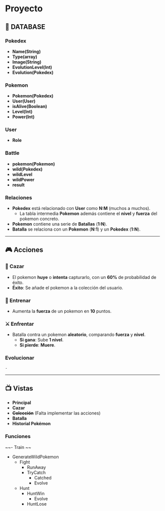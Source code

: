 # Proyecto

## 📂 DATABASE

### Pokedex

- **Name(String)**
- **Type(array)**
- **Image(String)**
- **EvolutionLevel(Int)**
- **Evolution(Pokedex)**

### Pokemon

- **Pokemon(Pokedex)**
- **User(User)**
- **isAlive(Boolean)**
- **Level(Int)**
- **Power(Int)**

### User

- **Role**

### Battle

- **pokemon(Pokemon)**
- **wild(Pokedex)**
- **wildLevel**
- **wildPower**
- **result**

### Relaciones

- **Pokedex** está relacionado con **User** como **N:M** (muchos a muchos).
  - La tabla intermedia **Pokemon** además contiene el **nivel** y **fuerza** del pokemon   concreto.
- **Pokemon** contiene una serie de **Batallas** (**1:N**).
- **Batalla** se relaciona con un **Pokemon** (**N:1**) y un **Pokedex** (**1:N**).

---

## 🎮 Acciones

### 🏹 Cazar

- El pokemon **huye** o **intenta** capturarlo, con un **60%** de probabilidad de éxito.
- **Éxito**: Se añade el pokemon a la colección del usuario.

### 💪 Entrenar

- Aumenta la **fuerza** de un pokemon en **10** puntos.

### ⚔️ Enfrentar

- Batalla contra un pokemon **aleatorio**, comparando **fuerza** y **nivel**.
  - **Si gana**: Sube **1 nivel**.
  - **Si pierde**: **Muere**.

### Evolucionar
    - 

---

## 📺 Vistas

- **Principal**
- **Cazar**
- ~~**Colección**~~ (Falta implementar las acciones)
- **Batalla**
- **Historial Pokémon**


### Funciones

~~- Train ~~
- GenerateWildPokemon
    - Fight
        - RunAway
        - TryCatch
            - Catched 
            - Evolve
    - Hunt
        - HuntWin
            - Evolve
        - HuntLose